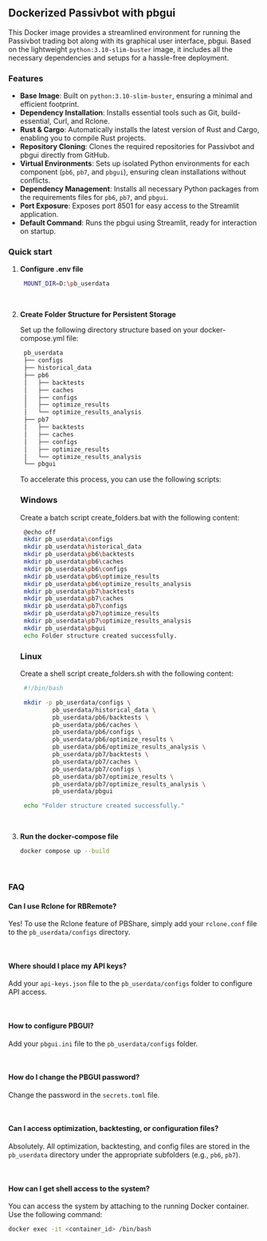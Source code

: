 ## Dockerized Passivbot with pbgui

This Docker image provides a streamlined environment for running the Passivbot trading bot along with its graphical user interface, pbgui. Based on the lightweight `python:3.10-slim-buster` image, it includes all the necessary dependencies and setups for a hassle-free deployment.

### Features

- **Base Image**: Built on `python:3.10-slim-buster`, ensuring a minimal and efficient footprint.
- **Dependency Installation**: Installs essential tools such as Git, build-essential, Curl, and Rclone.
- **Rust & Cargo**: Automatically installs the latest version of Rust and Cargo, enabling you to compile Rust projects.
- **Repository Cloning**: Clones the required repositories for Passivbot and pbgui directly from GitHub.
- **Virtual Environments**: Sets up isolated Python environments for each component (`pb6`, `pb7`, and `pbgui`), ensuring clean installations without conflicts.
- **Dependency Management**: Installs all necessary Python packages from the requirements files for `pb6`, `pb7`, and `pbgui`.
- **Port Exposure**: Exposes port 8501 for easy access to the Streamlit application.
- **Default Command**: Runs the pbgui using Streamlit, ready for interaction on startup.

### Quick start
1. **Configure .env file**
   

   ```bash
    MOUNT_DIR=D:\pb_userdata
   ```
<br/>

2. **Create Folder Structure for Persistent Storage**

    Set up the following directory structure based on your docker-compose.yml file:

   ```bash
    pb_userdata
    ├── configs
    ├── historical_data
    ├── pb6
    │   ├── backtests
    │   ├── caches
    │   ├── configs
    │   ├── optimize_results
    │   └── optimize_results_analysis
    ├── pb7
    │   ├── backtests
    │   ├── caches
    │   ├── configs
    │   ├── optimize_results
    │   └── optimize_results_analysis
    └── pbgui
   ```

   To accelerate this process, you can use the following scripts:

   ### Windows

    Create a batch script create_folders.bat with the following content:

   ```bash
    @echo off
    mkdir pb_userdata\configs
    mkdir pb_userdata\historical_data
    mkdir pb_userdata\pb6\backtests
    mkdir pb_userdata\pb6\caches
    mkdir pb_userdata\pb6\configs
    mkdir pb_userdata\pb6\optimize_results
    mkdir pb_userdata\pb6\optimize_results_analysis
    mkdir pb_userdata\pb7\backtests
    mkdir pb_userdata\pb7\caches
    mkdir pb_userdata\pb7\configs
    mkdir pb_userdata\pb7\optimize_results
    mkdir pb_userdata\pb7\optimize_results_analysis
    mkdir pb_userdata\pbgui
    echo Folder structure created successfully.
   ```
   ### Linux

   Create a shell script create_folders.sh with the following content:
   ```bash
    #!/bin/bash

    mkdir -p pb_userdata/configs \
            pb_userdata/historical_data \
            pb_userdata/pb6/backtests \
            pb_userdata/pb6/caches \
            pb_userdata/pb6/configs \
            pb_userdata/pb6/optimize_results \
            pb_userdata/pb6/optimize_results_analysis \
            pb_userdata/pb7/backtests \
            pb_userdata/pb7/caches \
            pb_userdata/pb7/configs \
            pb_userdata/pb7/optimize_results \
            pb_userdata/pb7/optimize_results_analysis \
            pb_userdata/pbgui

    echo "Folder structure created successfully."
   ```
<br/>

3. **Run the docker-compose file**
    ```bash
    docker compose up --build
    ```

<br>

### FAQ

#### Can I use Rclone for RBRemote?
Yes! To use the Rclone feature of PBShare, simply add your `rclone.conf` file to the `pb_userdata/configs` directory.

<br>

#### Where should I place my API keys?
Add your `api-keys.json` file to the `pb_userdata/configs` folder to configure API access.

<br>

#### How to configure PBGUI?
Add your `pbgui.ini` file to the `pb_userdata/configs` folder.

<br>

#### How do I change the PBGUI password?
Change the password in the `secrets.toml` file.

<br>

#### Can I access optimization, backtesting, or configuration files?
Absolutely. All optimization, backtesting, and config files are stored in the `pb_userdata` directory under the appropriate subfolders (e.g., `pb6`, `pb7`).

<br>

#### How can I get shell access to the system?
You can access the system by attaching to the running Docker container. Use the following command:

```bash
docker exec -it <container_id> /bin/bash
```


